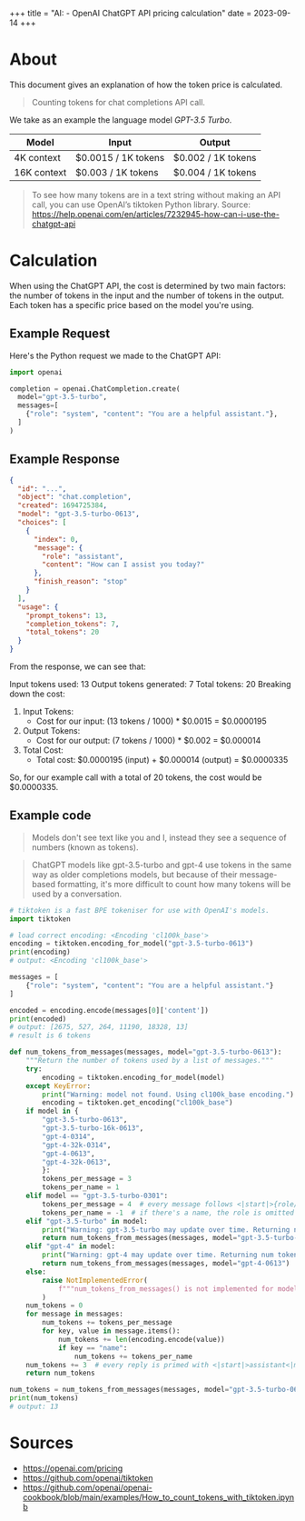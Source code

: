 +++
title = "AI: - OpenAI ChatGPT API pricing calculation"
date = 2023-09-14
+++

# About
This document gives an explanation of how the token price is calculated.

> Counting tokens for chat completions API call.

We take as an example the language model _GPT-3.5 Turbo_.

| Model       | Input                | Output               |
|-------------|----------------------|----------------------|
| 4K context  | $0.0015 / 1K tokens  | $0.002 / 1K tokens   |
| 16K context | $0.003 / 1K tokens   | $0.004 / 1K tokens   |

> To see how many tokens are in a text string without making an API call, you can use OpenAI’s tiktoken Python library.
Source: https://help.openai.com/en/articles/7232945-how-can-i-use-the-chatgpt-api

# Calculation

When using the ChatGPT API, the cost is determined by two main factors: the number of tokens in the input and the number of tokens in the output. Each token has a specific price based on the model you're using.

## Example Request

Here's the Python request we made to the ChatGPT API:

```python
import openai

completion = openai.ChatCompletion.create(
  model="gpt-3.5-turbo",
  messages=[
    {"role": "system", "content": "You are a helpful assistant."},
  ]
)
```

## Example Response

```json
{
  "id": "...",
  "object": "chat.completion",
  "created": 1694725384,
  "model": "gpt-3.5-turbo-0613",
  "choices": [
    {
      "index": 0,
      "message": {
        "role": "assistant",
        "content": "How can I assist you today?"
      },
      "finish_reason": "stop"
    }
  ],
  "usage": {
    "prompt_tokens": 13,
    "completion_tokens": 7,
    "total_tokens": 20
  }
}
```

From the response, we can see that:

Input tokens used: 13
Output tokens generated: 7
Total tokens: 20
Breaking down the cost:

1. Input Tokens:
    * Cost for our input: (13 tokens / 1000) * $0.0015 = $0.0000195
2. Output Tokens:
    * Cost for our output: (7 tokens / 1000) * $0.002 = $0.000014
3. Total Cost:
    * Total cost: $0.0000195 (input) + $0.000014 (output) = $0.0000335

So, for our example call with a total of 20 tokens, the cost would be $0.0000335.

## Example code

> Models don't see text like you and I, instead they see a sequence of numbers (known as tokens).

> ChatGPT models like gpt-3.5-turbo and gpt-4 use tokens in the same way as older completions models, but because of their message-based formatting, it's more difficult to count how many tokens will be used by a conversation.

```python
# tiktoken is a fast BPE tokeniser for use with OpenAI's models.
import tiktoken

# load correct encoding: <Encoding 'cl100k_base'>
encoding = tiktoken.encoding_for_model("gpt-3.5-turbo-0613")
print(encoding)
# output: <Encoding 'cl100k_base'>

messages = [
    {"role": "system", "content": "You are a helpful assistant."}
]

encoded = encoding.encode(messages[0]['content'])
print(encoded)
# output: [2675, 527, 264, 11190, 18328, 13]
# result is 6 tokens

def num_tokens_from_messages(messages, model="gpt-3.5-turbo-0613"):
    """Return the number of tokens used by a list of messages."""
    try:
        encoding = tiktoken.encoding_for_model(model)
    except KeyError:
        print("Warning: model not found. Using cl100k_base encoding.")
        encoding = tiktoken.get_encoding("cl100k_base")
    if model in {
        "gpt-3.5-turbo-0613",
        "gpt-3.5-turbo-16k-0613",
        "gpt-4-0314",
        "gpt-4-32k-0314",
        "gpt-4-0613",
        "gpt-4-32k-0613",
        }:
        tokens_per_message = 3
        tokens_per_name = 1
    elif model == "gpt-3.5-turbo-0301":
        tokens_per_message = 4  # every message follows <|start|>{role/name}\n{content}<|end|>\n
        tokens_per_name = -1  # if there's a name, the role is omitted
    elif "gpt-3.5-turbo" in model:
        print("Warning: gpt-3.5-turbo may update over time. Returning num tokens assuming gpt-3.5-turbo-0613.")
        return num_tokens_from_messages(messages, model="gpt-3.5-turbo-0613")
    elif "gpt-4" in model:
        print("Warning: gpt-4 may update over time. Returning num tokens assuming gpt-4-0613.")
        return num_tokens_from_messages(messages, model="gpt-4-0613")
    else:
        raise NotImplementedError(
            f"""num_tokens_from_messages() is not implemented for model {model}. See https://github.com/openai/openai-python/blob/main/chatml.md for information on how messages are converted to tokens."""
        )
    num_tokens = 0
    for message in messages:
        num_tokens += tokens_per_message
        for key, value in message.items():
            num_tokens += len(encoding.encode(value))
            if key == "name":
                num_tokens += tokens_per_name
    num_tokens += 3  # every reply is primed with <|start|>assistant<|message|>
    return num_tokens

num_tokens = num_tokens_from_messages(messages, model="gpt-3.5-turbo-0613")
print(num_tokens)
# output: 13
```

# Sources
* https://openai.com/pricing
* https://github.com/openai/tiktoken
* https://github.com/openai/openai-cookbook/blob/main/examples/How_to_count_tokens_with_tiktoken.ipynb
